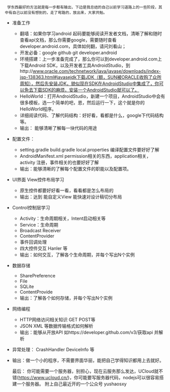      学东西最好的方法就是每一步都有输出，下边是我总结的自己以前学习道路上的一些阶段，其中有自己以前没有想到的，走了弯路的，放出来，大家共勉。

-  准备工作
    - 翻墙：如果你学习android 起码要能够阅读开发者文档，清晰了解和随时查看api文档，那么你需要google，需要随时查看developer.android.com，具体如何翻，请问刘看山；
    - 开发必备：google github git developer.android
    - 环境搭建：上一步准备完成了，那么你可以到developer.android.com上下载Android SDK，以及开发者工具AndroidStudio，到http://www.oracle.com/technetwork/java/javase/downloads/index-jsp-138363.html#javasejdk下载JDK（额，SUN被ORACLE收购了众所周知），然后先安装JDK，貌似现在SDK在AndroidStudio中集成了，你可以免去下载SDK的麻烦，安装一个AndroidStudio就可以了。
    - HelloWorld：打开AndroidStudio，新建一个项目，AndroidStudio中会有很多模板，选一个简单的吧，恩，然后运行一下，这个就是你的HelloWorld程序。
    - 详细阅读代码、了解代码结构：好好看，看都是什么，google下代码结构等。
    - 输出： 能够清晰了解每一块代码的用途
- 配置文件：
    - setting.gradle build.gradle local.properties  编译配置文件要好好了解
    - AndroidManifest.xml permission相关的东西，application相关，activity 注册，事件相关的也要好好了解
    - 输出：能够清晰的了解每个配置文件的职能以及配置项。
- UI界面 View控件布局学习
    - 原生控件都要好好看一看，看看都是怎么布局的
    - 输出：达到 能自定义View 能快速对设计稿切分布局
- Control控制层学习
    - Activity：生命周期相关，Intent启动相关等
    - Service：生命周期
    - Broadcast Receiver
    - ContentProvider
    - 事件回调处理
    - 四大控件交互 Hanler 等
    - 输出：如何交互，了解各个生命周期，并每个写出N个实例
- 数据存储
    - SharePreference
    - File
    - SQLite
    - ContentProvide
    - 输出：了解各个如何存储，并每个写出N个实例
- 网络编程
    - HTTP网络访问相关知识 GET POST等
    - JSON XML 等数据传输格式如何解析
    - 输出：能够从开放API 如https://developer.github.com/v3/获取api 并解析
- 异常处理： CrashHandler DeviceInfo 等
- 输出：做一个小的程序，不需要界面华丽，能把自己学得知识都用上去就好。


     最后：
     你可能需要一个服务器，别担心，现在云服务那么发达，UCloud就不错(https://www.ucloud.cn/)，你可能要写服务器代码，nodejs可以很容易搭建一个服务器。
     附上自己最近开的一个公众号 yushaosxy
